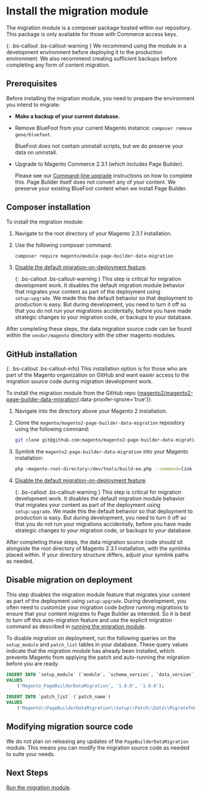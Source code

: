 # Install the migration module

The migration module is a composer package hosted within our repository. This package is only available for those with Commerce access keys.

{: .bs-callout .bs-callout-warning }
We recommend using the module in a development environment before deploying it to the production environment. We also recommend creating sufficient backups before completing any form of content migration.

## Prerequisites

Before installing the migration module, you need to prepare the environment you intend to migrate:

- **Make a backup of your current database.**

- Remove BlueFoot from your current Magento instance: `composer remove gene/bluefoot`. 

  BlueFoot does not contain uninstall scripts, but we do preserve your data on uninstall.
  
- Upgrade to Magento Commerce 2.3.1 (which includes Page Builder).

  Please see our [Command-line upgrade](<https://devdocs.magento.com/guides/v2.3/comp-mgr/cli/cli-upgrade.html>) instructions on how to complete this.
  Page Builder itself does not convert any of your content. We preserve your existing BlueFoot content when we install Page Builder.

## Composer installation

To install the migration module:

1. Navigate to the root directory of your Magento 2.3.1 installation.

2. Use the following composer command:

   ```bash
   composer require magento/module-page-builder-data-migration
   ```

3. [Disable the default migration-on-deployment feature](#disable-migration-on-deployment). 

   {: .bs-callout .bs-callout-warning }
   This step is critical for migration development work. It disables the default migration module behavior that migrates your content as part of the deployment using `setup:upgrade`. We made this the default behavior so that deployment to production is easy. But during development, you need to turn it off so that you do not run your migrations accidentally, before you have made strategic changes to your migration code, or backups to your database.

After completing these steps, the data migration source code can be found within the `vendor/magento` directory with the other magento modules.

## GitHub installation

{: .bs-callout .bs-callout-info}
This installation option is for those who are part of the Magento organization on GitHub and want easier access to the migration source code during migration development work.

To install the migration module from the GitHub repo ([magento2/magento2-page-builder-data-migration](<https://github.com/magento/magento2-page-builder-data-migration>){:data-proofer-ignore='true'}):

1. Navigate into the directory above your Magento 2 installation.

2. Clone the `magento/magento2-page-builder-data-migration` repository using the following command:

   ```bash
   git clone git@github.com:magento/magento2-page-builder-data-migration.git
   ```

3. Symlink the `magento2-page-builder-data-migration` into your Magento installation:

   ```bash
   php <magento-root-directory>/dev/tools/build-ee.php --command=link --ce-source <magento-root-directory> --ee-source magento2-page-builder-data-migration
   ```

4. [Disable the default migration-on-deployment feature](#disable-migration-on-deployment).

   {: .bs-callout .bs-callout-warning }
   This step is critical for migration development work. It disables the default migration module behavior that migrates your content as part of the deployment using `setup:upgrade`. We made this the default behavior so that deployment to production is easy. But during development, you need to turn it off so that you do not run your migrations accidentally, before you have made strategic changes to your migration code, or backups to your database.

After completing these steps, the data migration source code should sit alongside the root directory of Magento 2.3.1 installation, with the symlinks placed within. If your directory structure differs, adjust your symlink paths as needed.

## Disable migration on deployment

This step disables the migration module feature that migrates your content as part of the deployment using `setup:upgrade`. During development, you often need to customize your migration code _before_ running migrations to ensure that your content migrates to Page Builder as intended. So it is best to turn off this auto-migration feature and use the explicit migration command as described in [running the migration module](run-migration-module.md).

To disable migration on deployment, run the following queries on the `setup_module` and `patch_list` tables in your database. These query values indicate that the migration module has already been installed, which prevents Magento from applying the patch and auto-running the migration before you are ready.

```sql
INSERT INTO `setup_module` (`module`, `schema_version`, `data_version`)
VALUES
    ('Magento_PageBuilderDataMigration', '1.0.0', '1.0.0');
    
INSERT INTO `patch_list` (`patch_name`)
VALUES
    ('Magento\\PageBuilderDataMigration\\Setup\\Patch\\Data\\MigrateToPageBuilder');
```

## Modifying migration source code

We do not plan on releasing any updates of the `PageBuilderDataMigration` module. This means you can modify the migration source code as needed to suite your needs.

## Next Steps

[Run the migration module](run-migration-module.md).
